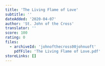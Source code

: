 ```yaml
---
title: 'The Living Flame of Love'
subtitle: ''
dateAdded: '2020-04-07'
author: 'St. John of the Cross'
translator: ''
score: 100
rating: 0
files:
  - archiveId: 'johnofthecross00johnuoft'
    pdfFile: 'The Living Flame of Love.pdf'
storeLinks: []
---
```


